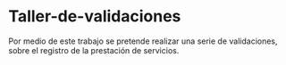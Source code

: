 # Taller-de-validaciones
Por medio de este trabajo se pretende realizar una serie de validaciones, sobre el registro de la prestación de servicios.
